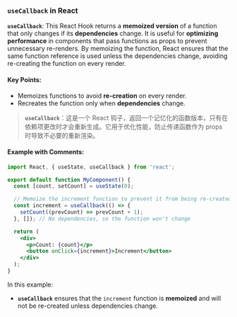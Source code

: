 ### `useCallback` in React

**`useCallback`**: This React Hook returns a **memoized version** of a function that only changes if its **dependencies** change. It is useful for **optimizing performance** in components that pass functions as props to prevent unnecessary re-renders. By memoizing the function, React ensures that the same function reference is used unless the dependencies change, avoiding re-creating the function on every render.

#### Key Points:
- Memoizes functions to avoid **re-creation** on every render.
- Recreates the function only when **dependencies** change.

> **`useCallback`**：这是一个 React 钩子，返回一个记忆化的函数版本，只有在依赖项更改时才会重新生成。它用于优化性能，防止传递函数作为 props 时导致不必要的重新渲染。

#### Example with Comments:

```jsx
import React, { useState, useCallback } from 'react';

export default function MyComponent() {
  const [count, setCount] = useState(0);

  // Memoize the increment function to prevent it from being re-created on every render
  const increment = useCallback(() => {
    setCount((prevCount) => prevCount + 1);
  }, []); // No dependencies, so the function won't change

  return (
    <div>
      <p>Count: {count}</p>
      <button onClick={increment}>Increment</button>
    </div>
  );
}
```

In this example:
- **`useCallback`** ensures that the `increment` function is **memoized** and will not be re-created unless dependencies change.